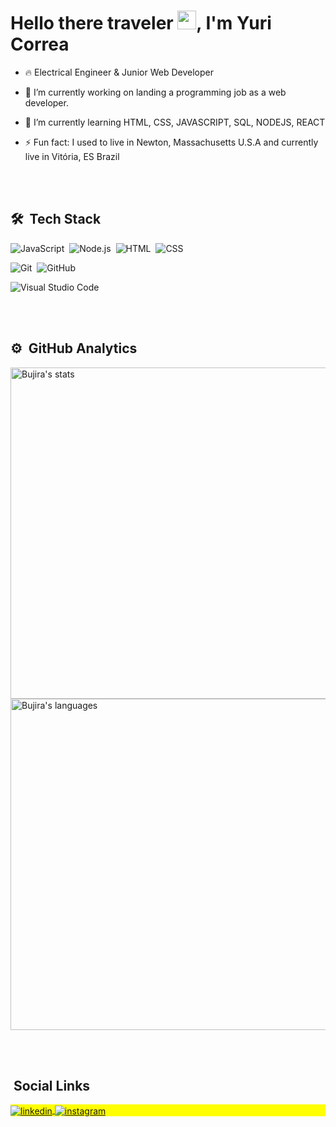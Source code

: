 <h1 align="left">Hello there traveler <img src="https://raw.githubusercontent.com/kaueMarques/kaueMarques/master/hi.gif" width="30px">, I'm Yuri Correa</h1>

- 🔥 Electrical Engineer & Junior Web Developer

- 🔭 I’m currently working on landing a programming job as a web developer.

- 🌱 I’m currently learning HTML, CSS, JAVASCRIPT, SQL, NODEJS, REACT

- ⚡ Fun fact: I used to live in Newton, Massachusetts U.S.A and currently live in Vitória, ES Brazil 

<br><br>

## 🛠 &nbsp;Tech Stack

![JavaScript](https://img.shields.io/badge/-JavaScript-05122A?style=flat&logo=javascript)&nbsp;
![Node.js](https://img.shields.io/badge/-Node.js-05122A?style=flat&logo=node.js)&nbsp;
![HTML](https://img.shields.io/badge/-HTML-05122A?style=flat&logo=HTML5)&nbsp;
![CSS](https://img.shields.io/badge/-CSS-05122A?style=flat&logo=CSS3&logoColor=1572B6)&nbsp;
<!--![React](https://img.shields.io/badge/-React-05122A?style=flat&logo=react)&nbsp;-->
![Git](https://img.shields.io/badge/-Git-05122A?style=flat&logo=git)&nbsp;
![GitHub](https://img.shields.io/badge/-GitHub-05122A?style=flat&logo=github)&nbsp;
<!--![Markdown](https://img.shields.io/badge/-Markdown-05122A?style=flat&logo=markdown)&nbsp;-->
![Visual Studio Code](https://img.shields.io/badge/-Visual%20Studio%20Code-05122A?style=flat&logo=visual-studio-code&logoColor=007ACC)&nbsp;
<!--![PostgreSQL](https://img.shields.io/badge/-PostgreSQL-05122A?style=flat&logo=postgresql)&nbsp;-->
<!--![SQLite](https://img.shields.io/badge/-SQLite-05122A?style=flat&logo=sqlite)&nbsp;-->

<br><br>

## ⚙️ &nbsp;GitHub Analytics

<p align="left">
<img width="530em" src="https://github-readme-stats.vercel.app/api?username=Bujira&show_icons=true&theme=vision-friendly-dark" alt="Bujira's stats"/>
<img width="530em" src="https://github-readme-stats.vercel.app/api/top-langs/?username=Bujira&layout=compact&theme=vision-friendly-dark" alt="Bujira's languages"/>
</p>

<br><br>

## &nbsp;Social Links

<p align="left" style="background:yellow">
<!--<a href="https://codepen.io/maykbrito" target="_blank">
  <img align="center" src="https://img.shields.io/badge/-maykbrito-05122A?style=flat&logo=codepen" alt="codepen"/>
</a>-->
<!--<a href="https://twitter.com/maykbrito" target="_blank">
  <img align="center" src="https://img.shields.io/badge/-maykbrito-05122A?style=flat&logo=twitter" alt="twitter"/>  
</a>-->
<a href="https://linkedin.com/in/yurifcorrea" target="_blank">
  <img align="center" src="https://img.shields.io/badge/-yurifcorrea-05122A?style=flat&logo=linkedin" alt="linkedin"/>
</a>
<a href="https://instagram.com/yurifcorrea" target="_blank">
 <img align="center" src="https://img.shields.io/badge/-yurifcorrea-05122A?style=flat&logo=instagram" alt="instagram"/>
</a>
<!--<a href="https://youtube.com/maykbrito" target="_blank">
 <img align="center" src="https://img.shields.io/badge/-maykbrito-05122A?style=flat&logo=youtube" alt="youtube"/>
</a>-->
</p>


<!--
**maykbrito/maykbrito** is a ✨ _special_ ✨ repository because its `README.md` (this file) appears on your GitHub profile.

Here are some ideas to get you started:

- 🔭 I’m currently working on ...
- 🌱 I’m currently learning ...
- 👯 I’m looking to collaborate on ...
- 🤔 I’m looking for help with ...
- 💬 Ask me about ...
- 📫 How to reach me: ...
- 😄 Pronouns: ...
- ⚡ Fun fact: ...
-->
